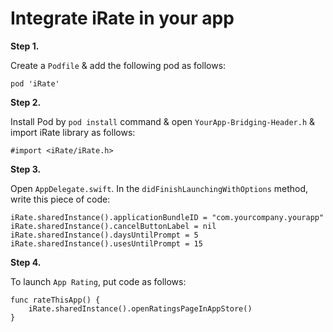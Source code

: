 # Integrate iRate in your app

**Step 1.**

Create a ```Podfile``` & add the following pod as follows:

```
pod 'iRate'
```

**Step 2.**

Install Pod by ```pod install``` command & open `YourApp-Bridging-Header.h` & import iRate library as follows:

```
#import <iRate/iRate.h>
```

**Step 3.**

Open ```AppDelegate.swift```. In the `didFinishLaunchingWithOptions` method, write this piece of code:

```
iRate.sharedInstance().applicationBundleID = "com.yourcompany.yourapp" 
iRate.sharedInstance().cancelButtonLabel = nil
iRate.sharedInstance().daysUntilPrompt = 5
iRate.sharedInstance().usesUntilPrompt = 15
```

**Step 4.**

To launch ```App Rating```, put code as follows:

```
func rateThisApp() {
    iRate.sharedInstance().openRatingsPageInAppStore()
}
```